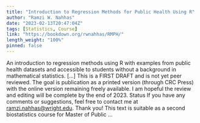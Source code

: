 ```yaml
---
title: "Introduction to Regression Methods for Public Health Using R"
author: "Ramzi W. Nahhas"
date: "2023-02-13T20:47:04Z"
tags: [Statistics, Course]
link: "https://bookdown.org/rwnahhas/RMPH/"
length_weight: "100%"
pinned: false
---
```


An introduction to regression methods using R with examples from public health datasets and accessible to students without a background in mathematical statistics. [...] This is a FIRST DRAFT and is not yet peer reviewed. The goal is publication as a printed version (through CRC Press) with the online version remaining freely available. I am hopeful the review and editing will be complete by the end of 2023. Status If you have any comments or suggestions, feel free to contact me at ramzi.nahhas@wright.edu. Thank you! This text is suitable as a second biostatistics course for Master of Public ...
